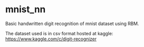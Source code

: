 # mnist_nn
Basic handwritten digit recognition of mnist dataset using RBM.

The dataset used is in csv format hosted at kaggle: https://www.kaggle.com/c/digit-recognizer
